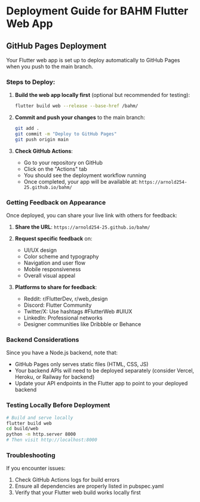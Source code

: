 # Deployment Guide for BAHM Flutter Web App

## GitHub Pages Deployment

Your Flutter web app is set up to deploy automatically to GitHub Pages when you push to the main branch.

### Steps to Deploy:

1. **Build the web app locally first** (optional but recommended for testing):
   ```bash
   flutter build web --release --base-href /bahm/
   ```

2. **Commit and push your changes** to the main branch:
   ```bash
   git add .
   git commit -m "Deploy to GitHub Pages"
   git push origin main
   ```

3. **Check GitHub Actions**:
   - Go to your repository on GitHub
   - Click on the "Actions" tab
   - You should see the deployment workflow running
   - Once completed, your app will be available at: `https://arnold254-25.github.io/bahm/`

### Getting Feedback on Appearance

Once deployed, you can share your live link with others for feedback:

1. **Share the URL**: `https://arnold254-25.github.io/bahm/`

2. **Request specific feedback** on:
   - UI/UX design
   - Color scheme and typography
   - Navigation and user flow
   - Mobile responsiveness
   - Overall visual appeal

3. **Platforms to share for feedback**:
   - Reddit: r/FlutterDev, r/web_design
   - Discord: Flutter Community
   - Twitter/X: Use hashtags #FlutterWeb #UIUX
   - LinkedIn: Professional networks
   - Designer communities like Dribbble or Behance

### Backend Considerations

Since you have a Node.js backend, note that:
- GitHub Pages only serves static files (HTML, CSS, JS)
- Your backend APIs will need to be deployed separately (consider Vercel, Heroku, or Railway for backend)
- Update your API endpoints in the Flutter app to point to your deployed backend

### Testing Locally Before Deployment

```bash
# Build and serve locally
flutter build web
cd build/web
python -m http.server 8000
# Then visit http://localhost:8000
```

### Troubleshooting

If you encounter issues:
1. Check GitHub Actions logs for build errors
2. Ensure all dependencies are properly listed in pubspec.yaml
3. Verify that your Flutter web build works locally first
